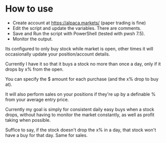 # How to use

* Create account at https://alpaca.markets/ (paper trading is fine)
* Edit the script and update the variables. There are comments.
* Save and Run the script with PowerShell (tested with pwsh 7.5).
* Monitor the output.

Its configured to only buy stock while market is open, other times it will occasionally update your position/account details.

Currently I have it so that it buys a stock no more than once a day, only if it drops by x% from the open.

You can specify the $ amount for each purchase (and the x% drop to buy at).

It will also perform sales on your positions if they're up by a definable % from your average entry price.

Currently my goal is simply for consistent daily easy buys when a stock drops, without having to monitor the market constantly, as well as profit taking when possible.

Suffice to say, if the stock doesn't drop the x% in a day, that stock won't have a buy for that day. Same for sales.
